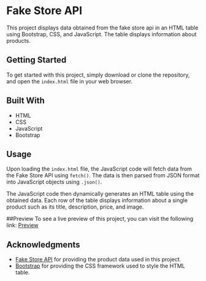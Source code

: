 # Fake Store API

This project displays data obtained from the fake store api in an HTML table using Bootstrap, CSS, and JavaScript. The table displays information about products. 

## Getting Started

To get started with this project, simply download or clone the repository, and open the `index.html` file in your web browser.

## Built With

- HTML
- CSS
- JavaScript
- Bootstrap

## Usage

Upon loading the `index.html` file, the JavaScript code will fetch data from the Fake Store API using `fetch()`. The data is then parsed from JSON format into JavaScript objects using `.json()`. 

The JavaScript code then dynamically generates an HTML table using the obtained data. Each row of the table displays information about a single product such as its title, description, price, and image. 

##Preview
To see a live preview of this project, you can visit the following link: [Preview](https://fake-shopping-6688e.web.app/)

## Acknowledgments

- [Fake Store API](https://fakestoreapi.com/) for providing the product data used in this project.
- [Bootstrap](https://getbootstrap.com/) for providing the CSS framework used to style the HTML table.
